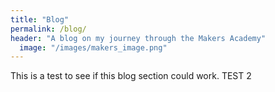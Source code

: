 ```yaml
---
title: "Blog"
permalink: /blog/
header: "A blog on my journey through the Makers Academy"
  image: "/images/makers_image.png"
---
```

This is a test to see if this blog section could work.
TEST 2